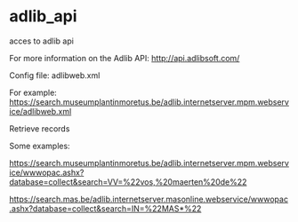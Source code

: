 # adlib_api
acces to adlib api

For more information on the Adlib API: http://api.adlibsoft.com/

Config file: adlibweb.xml

For example: https://search.museumplantinmoretus.be/adlib.internetserver.mpm.webservice/adlibweb.xml

Retrieve records

Some examples:

https://search.museumplantinmoretus.be/adlib.internetserver.mpm.webservice/wwwopac.ashx?database=collect&search=VV=%22vos,%20maerten%20de%22

https://search.mas.be/adlib.internetserver.masonline.webservice/wwwopac.ashx?database=collect&search=IN=%22MAS*%22
